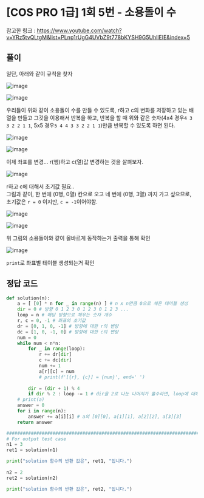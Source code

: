 # [COS PRO 1급] 1회 5번 - 소용돌이 수

참고한 링크 : <https://www.youtube.com/watch?v=YRz5tvQLtgM&list=PLnp1rUgG4UVbZ9t778bKYSH9G5UhllEIE&index=5>

## 풀이

일단, 아래와 같이 규칙을 찾자

![image](https://user-images.githubusercontent.com/78403443/212608735-1d46cc0b-b942-4239-97b7-fc9122794806.png)

![image](https://user-images.githubusercontent.com/78403443/212624322-69cc00a4-fe0e-4e3d-9f25-c2a28969e0de.png)

우리들이 위와 같이 소용돌이 수를 만들 수 있도록, r하고 c의 변화를 저장하고 있는 배열을 만들고 그것을 이용해서 반복을 하고, 반복을 할 때 위와 같은 숫자(4x4 경우`4 3 3 2 2 1 1`, 5x5 경우`5 4 4 3 3 2 2 1 1`)만큼 반복할 수 있도록 하면 된다.

![image](https://user-images.githubusercontent.com/78403443/212609367-8ea7c88c-d3f5-4a2d-8c7d-fe6f6a7c6528.png)

![image](https://user-images.githubusercontent.com/78403443/212610918-70cb1c78-106d-408d-b532-a40d1ef65241.png)

이제 좌표를 변경... r(행)하고 c(열)값 변경하는 것을 살펴보자.

![image](https://user-images.githubusercontent.com/78403443/212608735-1d46cc0b-b942-4239-97b7-fc9122794806.png)

r하고 c에 대해서 초기값 필요..<br>그림과 같이, 한 번에 (0행, 0열) 칸으로 오고 네 번에 (0행, 3열) 까지 가고 싶으므로,<br>초기값은 `r = 0` 이지만, `c = -1`이어야함.

![image](https://user-images.githubusercontent.com/78403443/212612027-7f9eb40b-21a7-4e4c-a30b-e81550708f4c.png)

![image](https://user-images.githubusercontent.com/78403443/212613612-13f9a3b9-67dc-4d0d-a988-c7a53562c103.png)

위 그림의 소용돌이와 같이 올바르게 동작하는거 출력을 통해 확인

![image](https://user-images.githubusercontent.com/78403443/212614719-40dd073f-8d1b-4adf-9f85-5ca1f56162a7.png)

`print`로 좌표별 테이블 생성되는거 확인

## 정답 코드

```python
def solution(n):
    a = [ [0] * n for _ in range(n) ] # n x n만큼 0으로 채운 테이블 생성
    dir = 0 # 방향 0 1 2 3 0 1 2 3 0 1 2 3 ...
    loop = n # 해당 방향으로 채우는 숫자 개수
    r, c = 0, -1 # 좌표의 초기값
    dr = [0, 1, 0, -1] # 방향에 대한 r의 변량
    dc = [1, 0, -1, 0] # 방향에 대한 c의 변량
    num = 0
    while num < n*n:
        for _ in range(loop):
            r += dr[dir]
            c += dc[dir]
            num += 1
            a[r][c] = num
            # print(f'[{r}, {c}] = {num}', end=' ')
            
        dir = (dir + 1) % 4
        if dir % 2 : loop -= 1 # dir을 2로 나눈 나머지가 홀수라면, loop에 대해서 1 감소
    # print(a)
    answer = 0
    for i in range(n):
        answer += a[i][i] # a의 [0][0], a[1][1], a[2][2], a[3][3]
    return answer
```

```python
###########################################################################################
# For output test case
n1 = 3
ret1 = solution(n1)

print("solution 함수의 반환 값은", ret1, "입니다.")
    
n2 = 2
ret2 = solution(n2)

print("solution 함수의 반환 값은", ret2, "입니다.")
```
